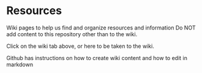# Resources
Wiki pages to help us find and organize resources and information
Do NOT add content to this repository other than to the wiki.

Click on the wiki tab above, or here to be taken to the wiki.

Github has instructions on how to create wiki content and how to edit in markdown
